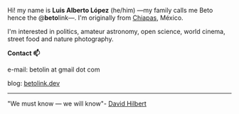 Hi! my name is **Luis Alberto López** (he/him) —my family calls me Beto hence the @**beto**link—. I'm originally from [Chiapas](https://en.wikipedia.org/wiki/Chiapas), México. 

I'm interested in politics, amateur astronomy, open science, world cinema, street food and nature photography.

**Contact 📫**

e-mail: betolin at gmail dot com

blog: [betolink.dev](https://betolink.dev)

---

"We must know — we will know"- [David Hilbert](https://en.wikiquote.org/wiki/David_Hilbert)
